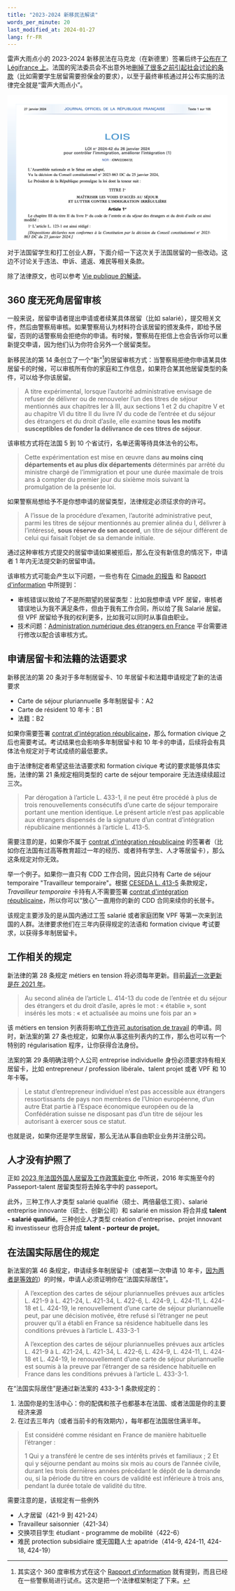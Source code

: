 ```yaml
---
title: "2023-2024 新移民法解读"
words_per_minute: 20
last_modified_at: 2024-01-27
lang: fr-FR
---
```


雷声大雨点小的 2023-2024 新移民法在马克龙（在新德里）签署后终于[公布在了 Légifrance 上](https://www.legifrance.gouv.fr/jorf/id/JORFTEXT000049040245)。法国的宪法委员会不出意外地[删掉了很多之前引起社会讨论的条款](https://www.conseil-constitutionnel.fr/decision/2024/2023863DC.htm)（比如需要学生居留需要担保金的要求），以至于最终审核通过并公布实施的法律完全就是“雷声大雨点小”。

![](assets/images/2024/01/loi_immigration.png)

对于法国留学生和打工创业人群，下面介绍一下这次关于法国居留的一些改动。这边不讨论关于违法、申诉、遣返、难民等相关条款。

除了法律原文，也可以参考 [Vie publique 的解读](https://www.vie-publique.fr/loi/287993-loi-immigration-integration-asile-du-26-janvier-2024)。

## 360 度无死角居留审核

一般来说，居留申请者提出申请或者续某具体居留（比如 salarié），提交相关文件，然后由警察局审核。如果警察局认为材料符合该居留的颁发条件，即给予居留，否则的话警察局会拒绝你的申请。有时候，警察局在拒信上也会告诉你可以重新提交申请，因为他们认为你符合另外一个居留类型。

新移民法的第 14 条创立了一个“新”[^1]的居留审核方式：当警察局拒绝你申请某具体居留卡的时候，可以审核所有你的家庭和工作信息，如果符合某其他居留类型的条件，可以给予你该居留。

> A titre expérimental, lorsque l’autorité administrative envisage de refuser de délivrer ou de renouveler l’un des titres de séjour mentionnés aux chapitres Ier à III, aux sections 1 et 2 du chapitre V et au chapitre VI du titre II du livre IV du code de l’entrée et du séjour des étrangers et du droit d’asile, elle examine **tous les motifs susceptibles de fonder la délivrance de ces titres de séjour**.

该审核方式将在法国 5 到 10 个省试行，名单还需等待具体法令的公布。

> Cette expérimentation est mise en œuvre dans **au moins cinq départements et au plus dix départements** déterminés par arrêté du ministre chargé de l’immigration et pour une durée maximale de trois ans à compter du premier jour du sixième mois suivant la promulgation de la présente loi.

如果警察局想给予不是你想申请的居留类型，法律规定必须征求你的许可。

> A l’issue de la procédure d’examen, l’autorité administrative peut, parmi les titres de séjour mentionnés au premier alinéa du I, délivrer à l’intéressé, **sous réserve de son accord**, un titre de séjour différent de celui qui faisait l’objet de sa demande initiale.

通过这种审核方式提交的居留申请如果被拒后，那么在没有新信息的情况下，申请者 1 年内无法提交新的居留申请。

该审核方式可能会产生以下问题，一些也有在 [Cimade 的报告](https://www.lacimade.org/wp-content/uploads/2023/03/Decryptage-Cimade-PJL-asile-et-immigration-post-senat-201123.pdf) 和 [Rapport d'information](https://www.senat.fr/rap/r21-626/r21-6261.pdf) 中所提到：

- 审核错误以致给了不是所期望的居留类型：比如我想申请 VPF 居留，审核者错误地认为我不满足条件，但由于我有工作合同，所以给了我 Salarié 居留。但 VPF 居留给予我的权利更多，比如我可以同时从事自由职业。
- 技术问题：[Administration numérique des étrangers en France](https://administration-etrangers-en-france.interieur.gouv.fr) 平台需要进行修改以配合该审核方式。

## 申请居留卡和法籍的法语要求

新移民法的第 20 条对于多年制居留卡、10 年居留卡和法籍申请规定了新的法语要求

- Carte de séjour pluriannuelle 多年制居留卡：A2
- Carte de résident 10 年卡：B1
- 法籍：B2

如果你需要签署 [contrat d'intégration républicaine](https://www.service-public.fr/particuliers/vosdroits/F17048)，那么 formation civique 之后也需要考试。考试结果也会影响多年制居留卡和 10 年卡的申请，后续将会有具体法令规定对于考试成绩的最低要求。

由于法律制定者希望这些法语要求和 formation civique 考试的要求能够具体实施，法律的第 21 条规定相同类型的 carte de séjour temporaire 无法连续续超过三次。

> Par dérogation à l’article L. 433-1, il ne peut être procédé à plus de trois renouvellements consécutifs d’une carte de séjour temporaire portant une mention identique. Le présent article n’est pas applicable aux étrangers dispensés de la signature d’un contrat d’intégration républicaine mentionnés à l’article L. 413-5.

需要注意的是，如果你不属于 [contrat d'intégration républicaine](https://www.service-public.fr/particuliers/vosdroits/F17048) 的签署者（比如你在法国有过高等教育超过一年的经历、或者持有学生、人才等居留卡），那么这条规定对你无效。

举一个例子。如果你一直只有 CDD 工作合同，因此只持有 Carte de séjour temporaire "Travailleur temporaire"。根据 [CESEDA L. 413-5](https://www.legifrance.gouv.fr/codes/article_lc/LEGIARTI000042776855) 条款规定，*Travailleur temporaire* 卡持有人不需要签署 [contrat d'intégration républicaine](https://www.service-public.fr/particuliers/vosdroits/F17048)，所以你可以“放心”一直用你的新的 CDD 合同来续你的长居卡。

该规定主要涉及的是从国内通过工签 salarié 或者家庭团聚 VPF 等第一次来到法国的人群。法律要求他们在三年内获得规定的法语和 formation civique 考试要求，以获得多年制居留卡。

## 工作相关的规定

新法律的第 28 条规定 métiers en tension 将必须每年更新。目前[最近一次更新是在 2021 年](https://www.legifrance.gouv.fr/jorf/id/JORFTEXT000043317444)。

> Au second alinéa de l’article L. 414-13 du code de l’entrée et du séjour des étrangers et du droit d’asile, après le mot : « établie », sont insérés les mots : « et actualisée au moins une fois par an »

该 métiers en tension 列表将影响[工作许可 autorisation de travail]((/tds/carte-de-sejour-salarie/)) 的申请。同时，新法案的第 27 条也规定，如果你从事这些列表内的工作，那么也可以有一个特别的 régularisation 程序，让你获得合法身份。

法案的第 29 条明确注明个人公司 entreprise individuelle 身份必须要求持有相关居留卡，比如 entrepreneur / profession libérale、talent projet 或者 VPF 和 10 年卡等。

> Le statut d’entrepreneur individuel n’est pas accessible aux étrangers ressortissants de pays non membres de l’Union européenne, d’un autre Etat partie à l’Espace économique européen ou de la Confédération suisse ne disposant pas d’un titre de séjour les autorisant à exercer sous ce statut.

也就是说，如果你还是学生居留，那么无法从事自由职业业务并注册公司。

## 人才没有护照了

正如 [2023 年法国外国人居留及工作政策新变化](/tds/changements-2023) 中所说，2016 年实施至今的 Passeport-talent 居留类型将去掉名字中的 passeport。

此外，三种工作人才类型 salarié qualifié（硕士、两倍最低工资）、salarié entreprise innovante（硕士、创新公司）和 salarié en mission 将合并成 **talent - salarié qualifié**。三种创业人才类型 création d'entreprise、projet innovant 和 investisseur 也将合并成 **talent - porteur de projet**。

## 在法国实际居住的规定

新法案的第 46 条规定，申请续多年制居留卡（或者第一次申请 10 年卡，[因为两者是等效的](https://www.legifrance.gouv.fr/codes/article_lc/LEGIARTI000042807068)）的时候，申请人必须证明你在“法国实际居住”。

> A l’exception des cartes de séjour pluriannuelles prévues aux articles L. 421-9 à L. 421-24, L. 421-34, L. 422-6, L. 424-9, L. 424-11, L. 424-18 et L. 424-19, le renouvellement d’une carte de séjour pluriannuelle peut, par une décision motivée, être refusé si l’étranger ne peut prouver qu’il a établi en France sa résidence habituelle dans les conditions prévues à l’article L. 433-3-1
>
> A l’exception des cartes de séjour pluriannuelles prévues aux articles L. 421-9 à L. 421-24, L. 421-34, L. 422-6, L. 424-9, L. 424-11, L. 424-18 et L. 424-19, le renouvellement d’une carte de séjour pluriannuelle est soumis à la preuve par l’étranger de sa résidence habituelle en France dans les conditions prévues à l’article L. 433-3-1.

在“法国实际居住”是通过新法案的 433-3-1 条款规定的：

1. 法国你是的生活中心：你的配偶和孩子也都基本在法国、或者法国是你的主要经济来源
2. 在过去三年内（或者当前卡的有效期内），每年都在法国居住满半年。

> Est considéré comme résidant en France de manière habituelle l’étranger :
>
> 1 Qui y a transféré le centre de ses intérêts privés et familiaux ;
> 2 Et qui y séjourne pendant au moins six mois au cours de l’année civile, durant les trois dernières années précédant le dépôt de la demande ou, si la période du titre en cours de validité est inférieure à trois ans, pendant la durée totale de validité du titre.

需要注意的是，该规定有一些例外

- 人才居留（421-9 到 421-24）
- Travailleur saisonnier（421-34）
- 交换项目学生 étudiant - programme de mobilité（422-6）
- 难民 protection subsidiaire 或无国籍人士 apatride（414-9, 424-11, 424-18, 424-19）

[^1]: 其实这个 360 度审核方式在这个 [Rapport d'information](https://www.senat.fr/rap/r21-626/r21-6261.pdf) 就有提到，而且已经在一些警察局进行试点。这次是把一个法律框架制定了下来。
